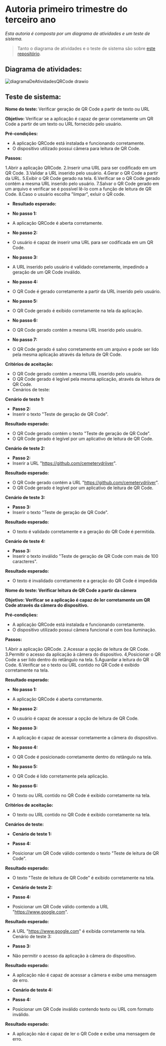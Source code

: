 # __Autoria primeiro trimestre do terceiro ano__
_Esta autoria é composta por um diagrama de atividades e um teste de sistema._

> Tanto o diagrama de atividades e o teste de sistema são sobre [este repositório](https://github.com/cemeterydriiver/QRCode).

## __Diagrama de atividades:__
![diagramaDeAtividadesQRCode drawio](https://user-images.githubusercontent.com/102593108/233812171-c39c5f49-c3f0-4ea6-bcc7-ba1db1c055d6.png)


## __Teste de sistema:__

__Nome do teste:__ Verificar geração de QR Code a partir de texto ou URL

__Objetivo:__ Verificar se a aplicação é capaz de gerar corretamente um QR Code a partir de um texto ou URL fornecido pelo usuário.

__Pré-condições:__

- A aplicação QRCode está instalada e funcionando corretamente.
- O dispositivo utilizado possui câmera para leitura de QR Code.

__Passos:__

1.Abrir a aplicação QRCode.
2.Inserir uma URL para ser codificado em um QR Code.
3.Validar a URL inserido pelo usuário.
4.Gerar o QR Code a partir da URL.
5.Exibir o QR Code gerado na tela.
6.Verificar se o QR Code gerado contém a mesma URL inserido pelo usuário.
7.Salvar o QR Code gerado em um arquivo e verificar se é possível lê-lo com a função de leitura de QR Code.
8.Caso o usuário escolha "limpar", exluir o QR code.

- __Resultado esperado:__

- __No passo 1:__
 - A aplicação QRCode é aberta corretamente.
 
- __No passo 2:__
 - O usuário é capaz de inserir uma URL para ser codificada em um QR Code.
 
- __No passo 3:__
 - A URL inserido pelo usuário é validado corretamente, impedindo a geração de um QR Code inválido.
 
- __No passo 4:__
 - O QR Code é gerado corretamente a partir da URL inserido pelo usuário.
 
- __No passo 5:__
 - O QR Code gerado é exibido corretamente na tela da aplicação.
 
- __No passo 6:__
 - O QR Code gerado contém a mesma URL inserido pelo usuário.
 
- __No passo 7:__
 - O QR Code gerado é salvo corretamente em um arquivo e pode ser lido pela mesma aplicação através da leitura de QR Code.
 
__Critérios de aceitação:__

- O QR Code gerado contém a mesma URL inserido pelo usuário.
- O QR Code gerado é legível pela mesma aplicação, através da leitura de QR Code.
- Cenários de teste:

__Cenário de teste 1:__

- __Passo 2:__
 - Inserir o texto "Teste de geração de QR Code".
 
__Resultado esperado:__

- O QR Code gerado contém o texto "Teste de geração de QR Code".
- O QR Code gerado é legível por um aplicativo de leitura de QR Code.

__Cenário de teste 2:__

- __Passo 2:__
 - Inserir a URL "https://github.com/cemeterydriiver".
 
__Resultado esperado:__

- O QR Code gerado contém a URL "https://github.com/cemeterydriiver".
- O QR Code gerado é legível por um aplicativo de leitura de QR Code.

__Cenário de teste 3:__

- __Passo 3:__ 
 - Inserir o texto "Teste de geração de QR Code".
 
__Resultado esperado:__

- O texto é validado corretamente e a geração do QR Code é permitida.

__Cenário de teste 4:__

- __Passo 3:__
 - Inserir o texto inválido "Teste de geração de QR Code com mais de 100 caracteres".
 
__Resultado esperado:__

- O texto é invalidado corretamente e a geração do QR Code é impedida


__Nome do teste: Verificar leitura de QR Code a partir da câmera__

__Objetivo: Verificar se a aplicação é capaz de ler corretamente um QR Code através da câmera do dispositivo.__

__Pré-condições:__

- A aplicação QRCode está instalada e funcionando corretamente.
- O dispositivo utilizado possui câmera funcional e com boa iluminação.

__Passos:__

1.Abrir a aplicação QRCode.
2.Acessar a opção de leitura de QR Code.
3.Permitir o acesso da aplicação à câmera do dispositivo.
4,Posicionar o QR Code a ser lido dentro do retângulo na tela.
5.Aguardar a leitura do QR Code.
6.Verificar se o texto ou URL contido no QR Code é exibido corretamente na tela.

__Resultado esperado:__

- __No passo 1:__
 - A aplicação QRCode é aberta corretamente.
 
- __No passo 2:__
 - O usuário é capaz de acessar a opção de leitura de QR Code.
 
- __No passo 3:__
 - A aplicação é capaz de acessar corretamente a câmera do dispositivo.
 
- __No passo 4:__
 - O QR Code é posicionado corretamente dentro do retângulo na tela.
 
- __No passo 5:__
 - O QR Code é lido corretamente pela aplicação.
 
- __No passo 6:__
 - O texto ou URL contido no QR Code é exibido corretamente na tela.
 
__Critérios de aceitação:__

- O texto ou URL contido no QR Code é exibido corretamente na tela.

__Cenários de teste:__

- __Cenário de teste 1:__

- __Passo 4:__
 - Posicionar um QR Code válido contendo o texto "Teste de leitura de QR Code".
 
__Resultado esperado:__
- O texto "Teste de leitura de QR Code" é exibido corretamente na tela.

- __Cenário de teste 2:__

- __Passo 4:__
 - Posicionar um QR Code válido contendo a URL "https://www.google.com".
 
__Resultado esperado:__
- A URL "https://www.google.com" é exibida corretamente na tela.
Cenário de teste 3:

- __Passo 3:__
- Não permitir o acesso da aplicação à câmera do dispositivo.

__Resultado esperado:__
- A aplicação não é capaz de acessar a câmera e exibe uma mensagem de erro.

- __Cenário de teste 4:__

- __Passo 4:__
 - Posicionar um QR Code inválido contendo texto ou URL com formato inválido.
 
__Resultado esperado:__

- A aplicação não é capaz de ler o QR Code e exibe uma mensagem de erro.
